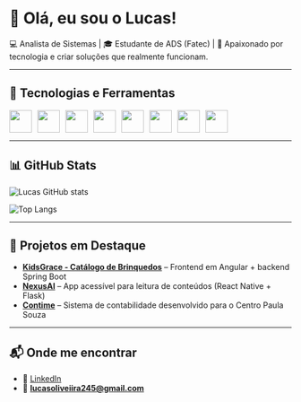 # 👋 Olá, eu sou o Lucas!

💻 Analista de Sistemas | 🎓 Estudante de ADS (Fatec) | 🚀 Apaixonado por tecnologia e criar soluções que realmente funcionam.

---

## 🚀 Tecnologias e Ferramentas

<div style="display: flex; flex-wrap: wrap; gap: 10px;">
  <img src="https://cdn.jsdelivr.net/gh/devicons/devicon/icons/java/java-original.svg" width="40" />
  <img src="https://cdn.jsdelivr.net/gh/devicons/devicon/icons/csharp/csharp-original.svg" width="40" />
  <img src="https://cdn.jsdelivr.net/gh/devicons/devicon/icons/angularjs/angularjs-original.svg" width="40"/>
  <img src="https://cdn.jsdelivr.net/gh/devicons/devicon/icons/react/react-original.svg" width="40"/>
  <img src="https://cdn.jsdelivr.net/gh/devicons/devicon/icons/spring/spring-original.svg" width="40"/>
  <img src="https://cdn.jsdelivr.net/gh/devicons/devicon/icons/mysql/mysql-original.svg" width="40"/>
  <img src="https://cdn.jsdelivr.net/gh/devicons/devicon/icons/python/python-original.svg" width="40"/>
  <img src="https://cdn.jsdelivr.net/gh/devicons/devicon/icons/flutter/flutter-original.svg" width="40"/>
</div>

---

## 📊 GitHub Stats
![Lucas GitHub stats](https://github-readme-stats.vercel.app/api?username=Lucas01012&show_icons=true&theme=radical)

![Top Langs](https://github-readme-stats.vercel.app/api/top-langs/?username=Lucas01012&layout=compact&theme=radical)

---

## 🌟 Projetos em Destaque
- [**KidsGrace - Catálogo de Brinquedos**](https://github.com/Lucas01012/kidsgrace-frontend) – Frontend em Angular + backend Spring Boot  
- [**NexusAI**](https://github.com/Lucas01012/NexusAI) – App acessível para leitura de conteúdos (React Native + Flask)  
- [**Contime**](https://github.com/Lucas01012/contime-contabilidade) – Sistema de contabilidade desenvolvido para o Centro Paula Souza  

---

## 📬 Onde me encontrar
- 💼 [LinkedIn](https://www.linkedin.com/in/lucas-oliveira-b4b4342ba?/)  
- 📧 **lucasoliveiira245@gmail.com**  
